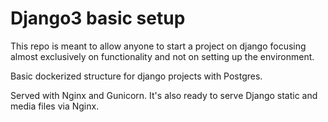 # Django3 basic setup

This repo is meant to allow anyone to start a project on django focusing almost exclusively on functionality and not on setting up the environment.

Basic dockerized structure for django projects with Postgres. 

Served with Nginx and Gunicorn. It's also ready to serve Django static and media files via Nginx.
